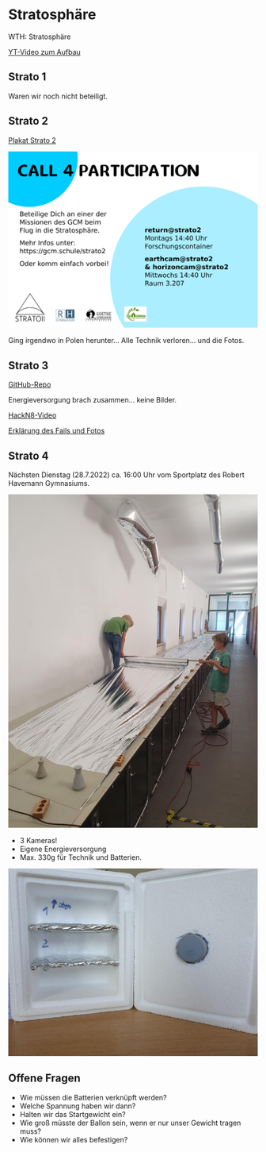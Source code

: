 # Stratosphäre

WTH: Stratosphäre

[YT-Video zum Aufbau](https://www.youtube.com/watch?v=w_jXQXZKsZg)

## Strato 1

Waren wir noch nicht beteiligt.

## Strato 2

[Plakat Strato 2](Strato2_Montagsinfo.pdf)

![](Flyer_Call-4-Participation.png)

Ging irgendwo in Polen herunter... Alle Technik verloren... und die Fotos.

## Strato 3

[GitHub-Repo](https://github.com/gruener-campus-malchow/strato3)

Energieversorgung brach zusammen... keine Bilder.

[HackN8-Video](https://www.youtube.com/watch?v=QQ8g2SL_spo)

[Erklärung des Fails und Fotos](https://youtu.be/QQ8g2SL_spo?t=196)

## Strato 4

Nächsten Dienstag (28.7.2022) ca. 16:00 Uhr vom Sportplatz des Robert Havemann Gymnasiums.

![](strato_ballonbau.jpeg)

* 3 Kameras!
* Eigene Energieversorgung
* Max. 330g für Technik und Batterien.

![](strato_leere_Sonde.jpeg)

## Offene Fragen



* Wie müssen die Batterien verknüpft werden?
* Welche Spannung haben wir dann?
* Halten wir das Startgewicht ein?
* Wie groß müsste der Ballon sein, wenn er nur unser Gewicht tragen muss?
* Wie können wir alles befestigen?

